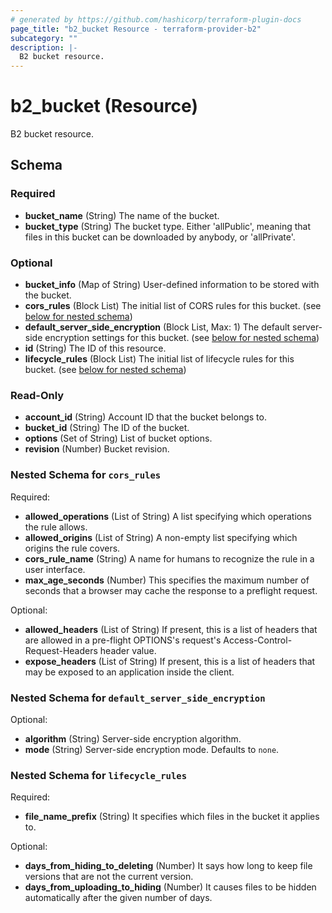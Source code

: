 ```yaml
---
# generated by https://github.com/hashicorp/terraform-plugin-docs
page_title: "b2_bucket Resource - terraform-provider-b2"
subcategory: ""
description: |-
  B2 bucket resource.
---
```


# b2_bucket (Resource)

B2 bucket resource.



<!-- schema generated by tfplugindocs -->
## Schema

### Required

- **bucket_name** (String) The name of the bucket.
- **bucket_type** (String) The bucket type. Either 'allPublic', meaning that files in this bucket can be downloaded by anybody, or 'allPrivate'.

### Optional

- **bucket_info** (Map of String) User-defined information to be stored with the bucket.
- **cors_rules** (Block List) The initial list of CORS rules for this bucket. (see [below for nested schema](#nestedblock--cors_rules))
- **default_server_side_encryption** (Block List, Max: 1) The default server-side encryption settings for this bucket. (see [below for nested schema](#nestedblock--default_server_side_encryption))
- **id** (String) The ID of this resource.
- **lifecycle_rules** (Block List) The initial list of lifecycle rules for this bucket. (see [below for nested schema](#nestedblock--lifecycle_rules))

### Read-Only

- **account_id** (String) Account ID that the bucket belongs to.
- **bucket_id** (String) The ID of the bucket.
- **options** (Set of String) List of bucket options.
- **revision** (Number) Bucket revision.

<a id="nestedblock--cors_rules"></a>
### Nested Schema for `cors_rules`

Required:

- **allowed_operations** (List of String) A list specifying which operations the rule allows.
- **allowed_origins** (List of String) A non-empty list specifying which origins the rule covers.
- **cors_rule_name** (String) A name for humans to recognize the rule in a user interface.
- **max_age_seconds** (Number) This specifies the maximum number of seconds that a browser may cache the response to a preflight request.

Optional:

- **allowed_headers** (List of String) If present, this is a list of headers that are allowed in a pre-flight OPTIONS's request's Access-Control-Request-Headers header value.
- **expose_headers** (List of String) If present, this is a list of headers that may be exposed to an application inside the client.


<a id="nestedblock--default_server_side_encryption"></a>
### Nested Schema for `default_server_side_encryption`

Optional:

- **algorithm** (String) Server-side encryption algorithm.
- **mode** (String) Server-side encryption mode. Defaults to `none`.


<a id="nestedblock--lifecycle_rules"></a>
### Nested Schema for `lifecycle_rules`

Required:

- **file_name_prefix** (String) It specifies which files in the bucket it applies to.

Optional:

- **days_from_hiding_to_deleting** (Number) It says how long to keep file versions that are not the current version.
- **days_from_uploading_to_hiding** (Number) It causes files to be hidden automatically after the given number of days.


